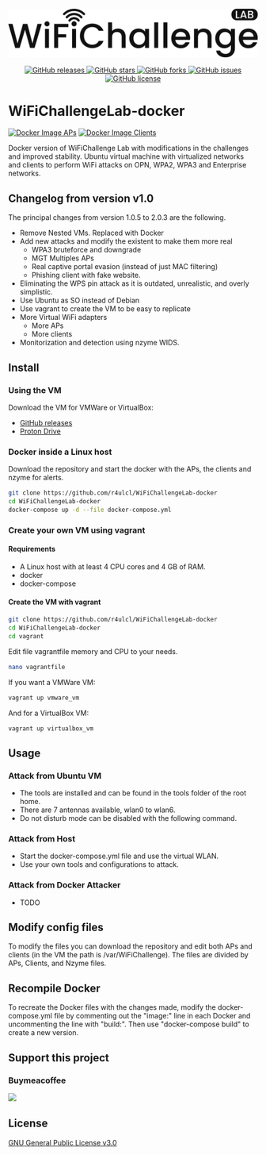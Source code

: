 <p align="center">
  <img src="images/B-WifiChallengeLab-LOGO.png">
</p>

<p align="center">
   <a href="https://github.com/r4ulcl/WiFiChallengeLab-docker/releases">
    <img src="https://img.shields.io/github/v/release/r4ulcl/WiFiChallengeLab-docker" alt="GitHub releases">
  </a>
  <a href="https://github.com/r4ulcl/WiFiChallengeLab-docker/stargazers">
    <img src="https://img.shields.io/github/stars/r4ulcl/WiFiChallengeLab-docker.svg" alt="GitHub stars">
  </a>
  <a href="https://github.com/r4ulcl/WiFiChallengeLab-docker/network">
    <img src="https://img.shields.io/github/forks/r4ulcl/WiFiChallengeLab-docker.svg" alt="GitHub forks">
  </a>
  <a href="https://github.com/r4ulcl/WiFiChallengeLab-docker/issues">
    <img src="https://img.shields.io/github/issues/r4ulcl/WiFiChallengeLab-docker.svg" alt="GitHub issues">
  </a>
  <a href="https://github.com/r4ulcl/WiFiChallengeLab-docker/blob/main/LICENSE">
    <img src="https://img.shields.io/github/license/r4ulcl/WiFiChallengeLab-docker.svg" alt="GitHub license">
  </a>
</p>


# WiFiChallengeLab-docker




[![Docker Image APs](https://github.com/r4ulcl/WiFiChallengeLab-docker/actions/workflows/docker-image-aps.yml/badge.svg)](https://hub.docker.com/r/r4ulcl/wifichallengelab-aps) [![Docker Image Clients](https://github.com/r4ulcl/WiFiChallengeLab-docker/actions/workflows/docker-image-clients.yml/badge.svg)](https://hub.docker.com/r/r4ulcl/wifichallengelab-clients)


Docker version of WiFiChallenge Lab with modifications in the challenges and improved stability. Ubuntu virtual machine with virtualized networks and clients to perform WiFi attacks on OPN, WPA2, WPA3 and Enterprise networks. 

## Changelog from version v1.0

The principal changes from version 1.0.5 to 2.0.3 are the following. 
- Remove Nested VMs. Replaced with Docker
- Add new attacks and modify the existent to make them more real
    - WPA3 bruteforce and downgrade
    - MGT Multiples APs
    - Real captive portal evasion (instead of just MAC filtering)
    - Phishing client with fake website.
- Eliminating the WPS pin attack as it is outdated, unrealistic, and overly simplistic.
- Use Ubuntu as SO instead of Debian
- Use vagrant to create the VM to be easy to replicate
- More Virtual WiFi adapters
    - More APs
    - More clients
- Monitorization and detection using nzyme WIDS.

## Install

### Using the VM

Download the VM for VMWare or VirtualBox:

- [GitHub releases](https://github.com/r4ulcl/WiFiChallengeLab-docker/releases)
- [Proton Drive](https://drive.proton.me/urls/Q4WPB23W7R#Qk4nxMH8Q4oQ)

### Docker inside a Linux host

Download the repository and start the docker with the APs, the clients and nzyme for alerts. 

``` bash
git clone https://github.com/r4ulcl/WiFiChallengeLab-docker
cd WiFiChallengeLab-docker
docker-compose up -d --file docker-compose.yml
```

### Create your own VM using vagrant

#### Requirements

- A Linux host with at least 4 CPU cores and 4 GB of RAM.
- docker
- docker-compose

#### Create the VM with vagrant

``` bash
git clone https://github.com/r4ulcl/WiFiChallengeLab-docker
cd WiFiChallengeLab-docker
cd vagrant
```

Edit file vagrantfile memory and CPU to your needs. 

``` bash
nano vagrantfile
```

If you want a VMWare VM:

``` bash
vagrant up vmware_vm 
```

And for a VirtualBox VM:
``` bash
vagrant up virtualbox_vm 
```

## Usage

### Attack from Ubuntu VM
- The tools are installed and can be found in the tools folder of the root home. 
- There are 7 antennas available, wlan0 to wlan6.
- Do not disturb mode can be disabled with the following command. 

### Attack from Host
- Start the docker-compose.yml file and use the virtual WLAN. 
- Use your own tools and configurations to attack. 

### Attack from Docker Attacker
- TODO

## Modify config files
To modify the files you can download the repository and edit both APs and clients (in the VM the path is /var/WiFiChallenge). The files are divided by APs, Clients, and Nzyme files.

## Recompile Docker
To recreate the Docker files with the changes made, modify the docker-compose.yml file by commenting out the "image:" line in each Docker and uncommenting the line with "build:". Then use "docker-compose build" to create a new version.

## Support this project

### Buymeacoffee

[<img src="https://cdn.buymeacoffee.com/buttons/v2/default-green.png">](https://www.buymeacoffee.com/r4ulcl)
 
## License

[GNU General Public License v3.0](https://github.com/r4ulcl/WiFiChallengeLab-docker/blob/main/LICENSE)
